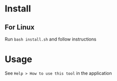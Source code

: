 # Install 

## For Linux

Run `bash install.sh` and follow instructions

# Usage

See `Help > How to use this tool` in the application